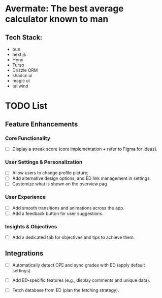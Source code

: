 # Avermate: The best average calculator known to man

## Tech Stack:

- bun
- next.js
- Hono
- Turso
- Drizzle ORM
- shadcn ui
- magic ui
- tailwind


# TODO List

## Feature Enhancements
### Core Functionality
- [ ] Display a streak score (core implementation + refer to Figma for ideas).

### User Settings & Personalization
- [ ] Allow users to change profile picture;
- [ ] Add alternative design options, and ED link management in settings.
- [ ] Customize what is shown on the overview pag

### User Experience
- [ ] Add smooth transitions and animations across the app.
- [ ] Add a feedback button for user suggestions.
      
### Insights & Objectives
- [ ] Add a dedicated tab for objectives and tips to achieve them.

## Integrations
- [ ] Automatically detect CPE and sync grades with ED (apply default settings).
- [ ] Add ED-specific features (e.g., display comments and unique data).
- [ ] Fetch database from ED (plan the fetching strategy).

